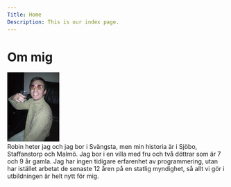 ```yaml
---
Title: Home
Description: This is our index page.
---
```


Om mig
==========================

<div class="about-container">
    <img src="assets/img/me_70-tal.jpeg" alt="En gammal bild på Robin" class="about-image">
    <div class="about-text">
        Robin heter jag och jag bor i Svängsta, men min historia är i Sjöbo, Staffanstorp och Malmö. Jag bor i en villa med fru och två döttrar som är 7 och 9 år gamla. Jag har ingen tidigare erfarenhet av programmering, utan har istället arbetat de senaste 12 åren på en statlig myndighet, så allt vi gör i utbildningen är helt nytt för mig.
    </div>
</div>


